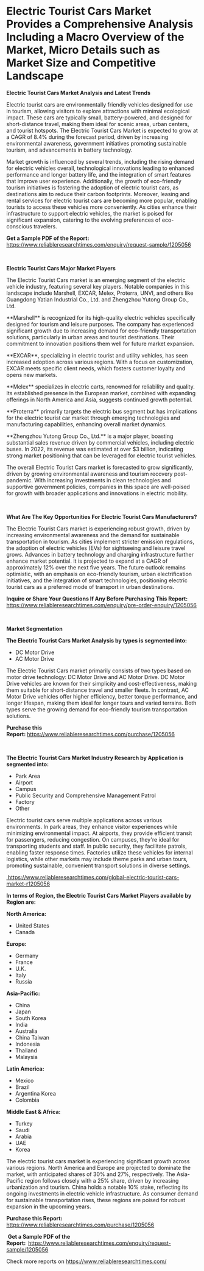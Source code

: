 <p><h1>Electric Tourist Cars Market Provides a Comprehensive Analysis Including a Macro Overview of the Market, Micro Details such as Market Size and Competitive Landscape</h1></p><p><strong>Electric Tourist Cars Market Analysis and Latest Trends</strong></p>
<p><p>Electric tourist cars are environmentally friendly vehicles designed for use in tourism, allowing visitors to explore attractions with minimal ecological impact. These cars are typically small, battery-powered, and designed for short-distance travel, making them ideal for scenic areas, urban centers, and tourist hotspots. The Electric Tourist Cars Market is expected to grow at a CAGR of 8.4% during the forecast period, driven by increasing environmental awareness, government initiatives promoting sustainable tourism, and advancements in battery technology.</p><p>Market growth is influenced by several trends, including the rising demand for electric vehicles overall, technological innovations leading to enhanced performance and longer battery life, and the integration of smart features that improve user experience. Additionally, the growth of eco-friendly tourism initiatives is fostering the adoption of electric tourist cars, as destinations aim to reduce their carbon footprints. Moreover, leasing and rental services for electric tourist cars are becoming more popular, enabling tourists to access these vehicles more conveniently. As cities enhance their infrastructure to support electric vehicles, the market is poised for significant expansion, catering to the evolving preferences of eco-conscious travelers.</p></p>
<p><strong>Get a Sample PDF of the Report:&nbsp;</strong> <a href="https://www.reliableresearchtimes.com/enquiry/request-sample/1205056?utm_campaign=2007&utm_medium=2&utm_source=Github&utm_content=ia&utm_term=31122024&utm_id=electric-tourist-cars">https://www.reliableresearchtimes.com/enquiry/request-sample/1205056</a></p>
<p>&nbsp;</p>
<p><strong>Electric Tourist Cars Major Market Players</strong></p>
<p><p>The Electric Tourist Cars market is an emerging segment of the electric vehicle industry, featuring several key players. Notable companies in this landscape include Marshell, EXCAR, Melex, Proterra, UNVI, and others like Guangdong Yatian Industrial Co., Ltd. and Zhengzhou Yutong Group Co., Ltd.</p><p>**Marshell** is recognized for its high-quality electric vehicles specifically designed for tourism and leisure purposes. The company has experienced significant growth due to increasing demand for eco-friendly transportation solutions, particularly in urban areas and tourist destinations. Their commitment to innovation positions them well for future market expansion.</p><p>**EXCAR**, specializing in electric tourist and utility vehicles, has seen increased adoption across various regions. With a focus on customization, EXCAR meets specific client needs, which fosters customer loyalty and opens new markets.</p><p>**Melex** specializes in electric carts, renowned for reliability and quality. Its established presence in the European market, combined with expanding offerings in North America and Asia, suggests continued growth potential.</p><p>**Proterra** primarily targets the electric bus segment but has implications for the electric tourist car market through emerging technologies and manufacturing capabilities, enhancing overall market dynamics.</p><p>**Zhengzhou Yutong Group Co., Ltd.** is a major player, boasting substantial sales revenue driven by commercial vehicles, including electric buses. In 2022, its revenue was estimated at over $3 billion, indicating strong market positioning that can be leveraged for electric tourist vehicles.</p><p>The overall Electric Tourist Cars market is forecasted to grow significantly, driven by growing environmental awareness and tourism recovery post-pandemic. With increasing investments in clean technologies and supportive government policies, companies in this space are well-poised for growth with broader applications and innovations in electric mobility.</p></p>
<p>&nbsp;</p>
<p><strong>What Are The Key Opportunities For Electric Tourist Cars Manufacturers?</strong></p>
<p><p>The Electric Tourist Cars market is experiencing robust growth, driven by increasing environmental awareness and the demand for sustainable transportation in tourism. As cities implement stricter emission regulations, the adoption of electric vehicles (EVs) for sightseeing and leisure travel grows. Advances in battery technology and charging infrastructure further enhance market potential. It is projected to expand at a CAGR of approximately 12% over the next five years. The future outlook remains optimistic, with an emphasis on eco-friendly tourism, urban electrification initiatives, and the integration of smart technologies, positioning electric tourist cars as a preferred mode of transport in urban destinations.</p></p>
<p><strong>Inquire or Share Your Questions If Any Before Purchasing This Report:</strong> <a href="https://www.reliableresearchtimes.com/enquiry/pre-order-enquiry/1205056?utm_campaign=2007&utm_medium=2&utm_source=Github&utm_content=ia&utm_term=31122024&utm_id=electric-tourist-cars">https://www.reliableresearchtimes.com/enquiry/pre-order-enquiry/1205056</a></p>
<p>&nbsp;</p>
<p><strong>Market Segmentation</strong></p>
<p><strong>The Electric Tourist Cars Market Analysis by types is segmented into:</strong></p>
<p><ul><li>DC Motor Drive</li><li>AC Motor Drive</li></ul></p>
<p><p>The Electric Tourist Cars market primarily consists of two types based on motor drive technology: DC Motor Drive and AC Motor Drive. DC Motor Drive vehicles are known for their simplicity and cost-effectiveness, making them suitable for short-distance travel and smaller fleets. In contrast, AC Motor Drive vehicles offer higher efficiency, better torque performance, and longer lifespan, making them ideal for longer tours and varied terrains. Both types serve the growing demand for eco-friendly tourism transportation solutions.</p></p>
<p><strong>Purchase this Report:&nbsp;</strong><a href="https://www.reliableresearchtimes.com/purchase/1205056?utm_campaign=2007&utm_medium=2&utm_source=Github&utm_content=ia&utm_term=31122024&utm_id=electric-tourist-cars">https://www.reliableresearchtimes.com/purchase/1205056</a></p>
<p>&nbsp;</p>
<p><strong>The Electric Tourist Cars Market Industry Research by Application is segmented into:</strong></p>
<p><ul><li>Park Area</li><li>Airport</li><li>Campus</li><li>Public Security and Comprehensive Management Patrol</li><li>Factory</li><li>Other</li></ul></p>
<p><p>Electric tourist cars serve multiple applications across various environments. In park areas, they enhance visitor experiences while minimizing environmental impact. At airports, they provide efficient transit for passengers, reducing congestion. On campuses, they're ideal for transporting students and staff. In public security, they facilitate patrols, enabling faster response times. Factories utilize these vehicles for internal logistics, while other markets may include theme parks and urban tours, promoting sustainable, convenient transport solutions in diverse settings.</p></p>
<p><a href="https://www.reliableresearchtimes.com/global-electric-tourist-cars-market-r1205056?utm_campaign=2007&utm_medium=2&utm_source=Github&utm_content=ia&utm_term=31122024&utm_id=electric-tourist-cars">&nbsp;https://www.reliableresearchtimes.com/global-electric-tourist-cars-market-r1205056</a></p>
<p><strong>In terms of Region, the Electric Tourist Cars Market Players available by Region are:</strong></p>
<p>
    <p> <strong> North America: </strong>
        <ul>
            <li>United States</li>
            <li>Canada</li>
        </ul>
        </p> 
    <p> <strong> Europe: </strong>
        <ul>
            <li>Germany</li>
            <li>France</li>
            <li>U.K.</li>
            <li>Italy</li>
            <li>Russia</li>
        </ul>
        </p> 
    <p> <strong> Asia-Pacific: </strong>
        <ul>
            <li>China</li>
            <li>Japan</li>
            <li>South Korea</li>
            <li>India</li>
            <li>Australia</li>
            <li>China Taiwan</li>
            <li>Indonesia</li>
            <li>Thailand</li>
            <li>Malaysia</li>
        </ul>
        </p> 
    <p> <strong> Latin America: </strong>
        <ul>
            <li>Mexico</li>
            <li>Brazil</li>
            <li>Argentina Korea</li>
            <li>Colombia</li>
        </ul>
        </p> 
    <p> <strong> Middle East & Africa: </strong>
        <ul>
            <li>Turkey</li>
            <li>Saudi</li>
            <li>Arabia</li>
            <li>UAE</li>
            <li>Korea</li>
        </ul>
    </p>
    </p>
<p><p>The electric tourist cars market is experiencing significant growth across various regions. North America and Europe are projected to dominate the market, with anticipated shares of 30% and 27%, respectively. The Asia-Pacific region follows closely with a 25% share, driven by increasing urbanization and tourism. China holds a notable 10% stake, reflecting its ongoing investments in electric vehicle infrastructure. As consumer demand for sustainable transportation rises, these regions are poised for robust expansion in the upcoming years.</p></p>
<p><strong>Purchase this Report: </strong><a href="https://www.reliableresearchtimes.com/purchase/1205056?utm_campaign=2007&utm_medium=2&utm_source=Github&utm_content=ia&utm_term=31122024&utm_id=electric-tourist-cars">https://www.reliableresearchtimes.com/purchase/1205056</a></p>
<p>&nbsp;<strong>Get a Sample PDF of the Report:&nbsp;&nbsp;</strong><a href="https://www.reliableresearchtimes.com/enquiry/request-sample/1205056?utm_campaign=2007&utm_medium=2&utm_source=Github&utm_content=ia&utm_term=31122024&utm_id=electric-tourist-cars">https://www.reliableresearchtimes.com/enquiry/request-sample/1205056</a></p>
<p><strong></strong></p>
<p>Check more reports on <a href="https://www.reliableresearchtimes.com/?utm_campaign=2007&utm_medium=2&utm_source=Github&utm_content=ia&utm_term=31122024&utm_id=electric-tourist-cars">https://www.reliableresearchtimes.com/</a></p>